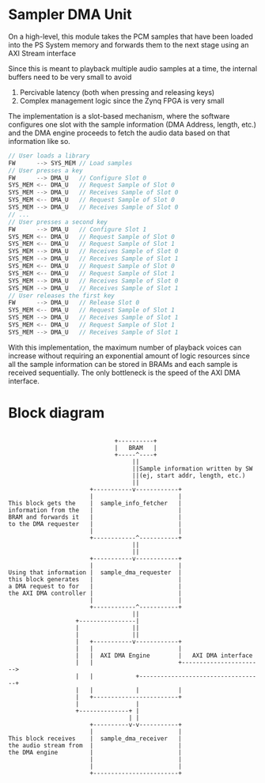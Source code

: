 # Sampler DMA Unit

On a high-level, this module takes the PCM samples that have been loaded into the PS System memory and forwards them to the next stage using an AXI Stream interface

Since this is meant to playback multiple audio samples at a time, the internal buffers need to be very small to avoid

1) Percivable latency (both when pressing and releasing keys)
2) Complex management logic since the Zynq FPGA is very small

The implementation is a slot-based mechanism, where the software configures one slot with the sample information (DMA Address, length, etc.) and the DMA engine proceeds to fetch the audio data based on that information like so.

```C
// User loads a library
FW      --> SYS_MEM // Load samples
// User presses a key
FW      --> DMA_U   // Configure Slot 0
SYS_MEM <-- DMA_U   // Request Sample of Slot 0
SYS_MEM --> DMA_U   // Receives Sample of Slot 0
SYS_MEM <-- DMA_U   // Request Sample of Slot 0
SYS_MEM --> DMA_U   // Receives Sample of Slot 0
// ...
// User presses a second key
FW      --> DMA_U   // Configure Slot 1
SYS_MEM <-- DMA_U   // Request Sample of Slot 0
SYS_MEM <-- DMA_U   // Request Sample of Slot 1
SYS_MEM --> DMA_U   // Receives Sample of Slot 0
SYS_MEM --> DMA_U   // Receives Sample of Slot 1
SYS_MEM <-- DMA_U   // Request Sample of Slot 0
SYS_MEM <-- DMA_U   // Request Sample of Slot 1
SYS_MEM --> DMA_U   // Receives Sample of Slot 0
SYS_MEM --> DMA_U   // Receives Sample of Slot 1
// User releases the first key
FW      --> DMA_U   // Release Slot 0
SYS_MEM <-- DMA_U   // Request Sample of Slot 1
SYS_MEM --> DMA_U   // Receives Sample of Slot 1
SYS_MEM <-- DMA_U   // Request Sample of Slot 1
SYS_MEM --> DMA_U   // Receives Sample of Slot 1
```

With this implementation, the maximum number of playback voices can increase without requiring an exponential amount of logic resources since all the sample information can be stored in BRAMs and each sample is received sequentially. The only bottleneck is the speed of the AXI DMA interface.

# Block diagram

```

                              +----------+
                              |   BRAM   |
                              +-----^----+
                                   ||
                                   ||Sample information written by SW
                                   ||(ej, start addr, length, etc.)
                                   ||
                       +-----------v------------+
                       |                        |
This block gets the    |  sample_info_fetcher   |
information from the   |                        |
BRAM and forwards it   |                        |
to the DMA requester   |                        |
                       |                        |
                       +------------^-----------+
                                   ||
                                   ||
                       +-----------v------------+
                       |                        |
Using that information |  sample_dma_requester  |
this block generates   |                        |
a DMA request to for   |                        |
the AXI DMA controller |                        |
                       |                        |
                       +------------^-----------+
                                   ||
                   +----------------|
                   |               ||
                   |               ||
                   |   +-----------v------------+
                   |   |                        |
                   |   |  AXI DMA Engine        |   AXI DMA interface
                   |   |                        +----------------------->
                   |   |            +-----------------------------------+
                   |   |            |           |
                   |   +------------------------+
                   |                |
                   +--------------+ |
                                  | |
                       +----------v-v-----------+
                       |                        |
This block receives    |  sample_dma_receiver   |
the audio stream from  |                        |
the DMA engine         |                        |
                       |                        |
                       |                        |
                       +------------------------+

```